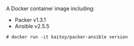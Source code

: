 
A Docker container image including:

* Packer v1.3.1
* Ansible v2.5.5

```
# docker run -it kaitoy/packer-ansible version
```